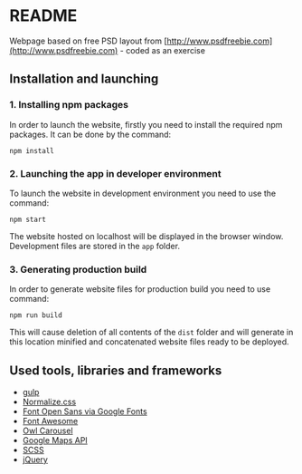 # README #

Webpage based on free PSD layout from [http://www.psdfreebie.com](http://www.psdfreebie.com) - coded as an exercise

## Installation and launching

### 1. Installing npm packages

In order to launch the website, firstly you need to install the required npm packages. It can be done by the command:

`npm install`

### 2. Launching the app in developer environment
To launch the website in development environment you need to use the command:

`npm start`

 The website hosted on localhost will be displayed in the browser window. Development files are stored in the `app` folder.

### 3. Generating production build
In order to generate website files for production build you need to use command:

`npm run build`

This will cause deletion of all contents of the `dist` folder and will generate in this location minified and concatenated website files ready to be deployed.

## Used tools, libraries and frameworks
- [gulp](https://gulpjs.com/)
- [Normalize.css](https://necolas.github.io/normalize.css/)
- [Font Open Sans via Google Fonts](https://fonts.google.com/specimen/Open+Sans)
- [Font Awesome](http://fontawesome.io/)
- [Owl Carousel](https://owlcarousel2.github.io/OwlCarousel2/)
- [Google Maps API](https://developers.google.com/maps/)
- [SCSS](http://sass-lang.com/)
- [jQuery](https://jquery.com/)
